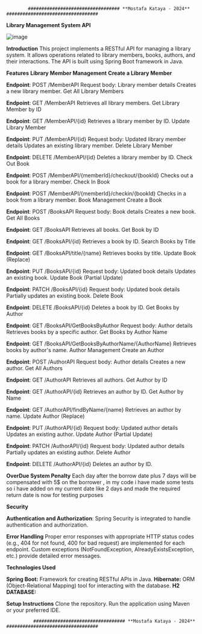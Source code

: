             ################################## **Mostafa Kataya - 2024** ##################################


**Library Management System API**

![image](https://github.com/mustafakataya00/LibraryManagementSystem/assets/93375540/299775dc-5b29-4049-8528-5dc7821c99e2)


  **Introduction**
This project implements a RESTful API for managing a library system. It allows operations related to library members, books, authors, and their interactions. The API is built using Spring Boot framework in Java.

  **Features**
    **Library Member Management**
      **Create a Library Member**

**Endpoint**: POST /MemberAPI
Request body: Library member details
Creates a new library member.
Get All Library Members

**Endpoint**: GET /MemberAPI
Retrieves all library members.
Get Library Member by ID

**Endpoint**: GET /MemberAPI/{id}
Retrieves a library member by ID.
Update Library Member

**Endpoint**: PUT /MemberAPI/{id}
Request body: Updated library member details
Updates an existing library member.
Delete Library Member

**Endpoint**: DELETE /MemberAPI/{id}
Deletes a library member by ID.
Check Out Book

**Endpoint**: POST /MemberAPI/{memberId}/checkout/{bookId}
Checks out a book for a library member.
Check In Book

**Endpoint**: POST /MemberAPI/{memberId}/checkin/{bookId}
Checks in a book from a library member.
Book Management
Create a Book

**Endpoint**: POST /BooksAPI
Request body: Book details
Creates a new book.
Get All Books

**Endpoint**: GET /BooksAPI
Retrieves all books.
Get Book by ID

**Endpoint**: GET /BooksAPI/{id}
Retrieves a book by ID.
Search Books by Title

**Endpoint**: GET /BooksAPI/title/{name}
Retrieves books by title.
Update Book (Replace)

**Endpoint**: PUT /BooksAPI/{id}
Request body: Updated book details
Updates an existing book.
Update Book (Partial Update)

**Endpoint**: PATCH /BooksAPI/{id}
Request body: Updated book details
Partially updates an existing book.
Delete Book

**Endpoint**: DELETE /BooksAPI/{id}
Deletes a book by ID.
Get Books by Author

**Endpoint**: GET /BooksAPI/GetBooksByAuthor
Request body: Author details
Retrieves books by a specific author.
Get Books by Author Name

**Endpoint**: GET /BooksAPI/GetBooksByAuthorName/{AuthorName}
Retrieves books by author's name.
Author Management
Create an Author

**Endpoint**: POST /AuthorAPI
Request body: Author details
Creates a new author.
Get All Authors

**Endpoint**: GET /AuthorAPI
Retrieves all authors.
Get Author by ID

**Endpoint**: GET /AuthorAPI/{id}
Retrieves an author by ID.
Get Author by Name

**Endpoint**: GET /AuthorAPI/findByName/{name}
Retrieves an author by name.
Update Author (Replace)

**Endpoint**: PUT /AuthorAPI/{id}
Request body: Updated author details
Updates an existing author.
Update Author (Partial Update)

**Endpoint**: PATCH /AuthorAPI/{id}
Request body: Updated author details
Partially updates an existing author.
Delete Author

**Endpoint**: DELETE /AuthorAPI/{id}
Deletes an author by ID.

**OverDue System Penalty**
Each day after the borrow date plus 7 days will be compensated with 5$ on the borrower , in my code i have made some tests so i have added on my current date like 2 days and made the required return date is now for testing purposes

**Security**

**Authentication and Authorization**: Spring Security is integrated to handle authentication and authorization.

**Error Handling**
Proper error responses with appropriate HTTP status codes (e.g., 404 for not found, 400 for bad request) are implemented for each endpoint.
Custom exceptions (NotFoundException, AlreadyExistsException, etc.) provide detailed error messages.

**Technologies Used**

  **Spring Boot:** Framework for creating RESTful APIs in Java.
  **Hibernate:** ORM (Object-Relational Mapping) tool for interacting with the database.
  **H2 DATABASE:**
  
**Setup Instructions**
  Clone the repository.
  Run the application using Maven or your preferred IDE.


              ################################## **Mostafa Kataya - 2024** ##################################
